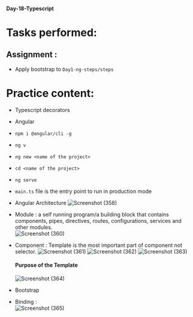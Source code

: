 #### Day-18-Typescript
# Tasks performed:

## Assignment :
- Apply bootstrap to ``` Day1-ng-steps/steps ```

# Practice content:
- Typescript decorators
- Angular
- ```npm i @angular/cli -g```
- ```ng v```
- ```ng new <name of the project>```
- ```cd <name of the project>```
- ```ng serve```
- ```main.ts``` file is the entry point to run in production mode
- Angular Architecture
  ![Screenshot (358)](https://user-images.githubusercontent.com/49369387/160297576-1a72b02c-679b-4860-b3b0-86cff6b1811f.png)
- Module : a self running program/a building block that contains components, pipes, directives, routes, configurations, services and other modules. <br/>
  ![Screenshot (360)](https://user-images.githubusercontent.com/49369387/160297830-7a7e151f-74a0-4b3c-bc3c-4dea553c3c11.png)

- Component : Template is the most important part of component not selector.
  ![Screenshot (361)](https://user-images.githubusercontent.com/49369387/160298008-f1b525e0-efd6-4e1c-8395-ba0dd1ee32c2.png)
  ![Screenshot (362)](https://user-images.githubusercontent.com/49369387/160298209-62518e46-7a28-4d9e-92e6-0614665f0d36.png)
  ![Screenshot (363)](https://user-images.githubusercontent.com/49369387/160298308-d36a15db-405f-4833-a633-89428c9f2000.png)
  #### Purpose of the Template
  ![Screenshot (364)](https://user-images.githubusercontent.com/49369387/160298386-4b3babcd-de69-4e1d-bd84-09178644c108.png)

- Bootstrap
  
- Binding : <br/>
  ![Screenshot (365)](https://user-images.githubusercontent.com/49369387/160298717-0d9eebc4-d7e9-400e-bc38-908ec8219eef.png)



<!-- 
- Services
- Pipe
- Directive
- Routes
 -->
